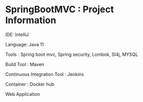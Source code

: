 # SpringBootMVC : Project Information

IDE: IntelliJ

Language: Java 11

Tools : Spring boot mvc, Spring security, Lombok, Sl4j, MYSQL

Build Tool : Maven

Continuous Integration Tool : Jenkins

Container : Docker hub

Web Application